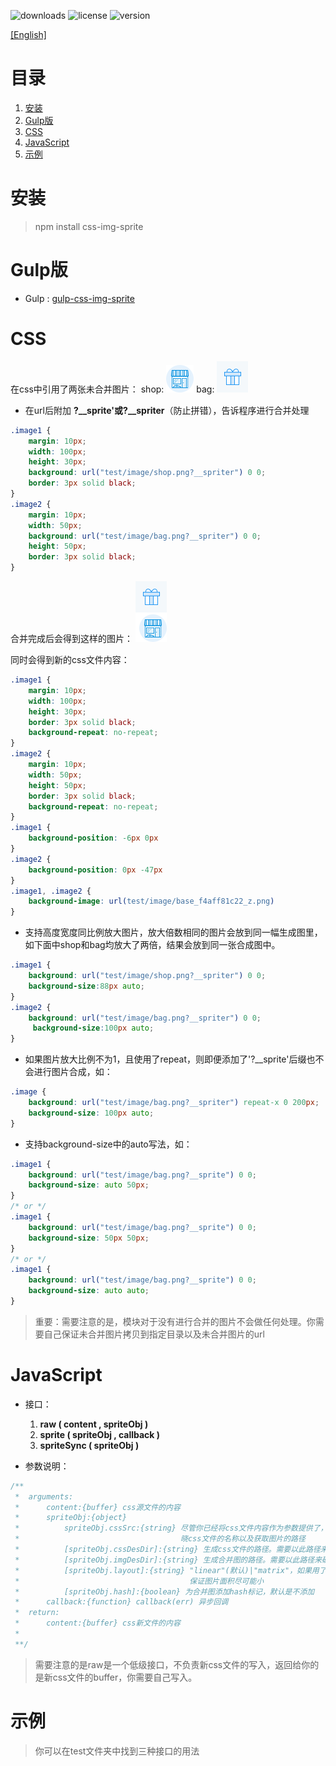 ![downloads](https://img.shields.io/npm/dm/css-img-sprite.svg)
![license](https://img.shields.io/npm/l/css-img-sprite.svg)
![version](https://img.shields.io/npm/v/css-img-sprite.svg)

[[English]](readme.md)

# 目录
1. [安装](#INSTALL)
1. [Gulp版](#Gulp_Version)
1. [CSS](#How_To_Write_CSS)
1. [JavaScript](#How_To_Write_JS)
1. [示例](#Example)

# <a name="Install">安装</a>
> npm install css-img-sprite

# <a name="Gulp_Version">Gulp版</a>
* Gulp : [gulp-css-img-sprite](https://github.com/king-king/gulp-css-img-sprite)

# <a name="How_To_Write_CSS">CSS</a>
在css中引用了两张未合并图片：
shop:
![shop](test/image/shop.png)
bag:
![shop](test/image/bag.png)

* 在url后附加 **?__sprite'**或**?__spriter**（防止拼错），告诉程序进行合并处理
```css
.image1 {
    margin: 10px;
    width: 100px;
    height: 30px;
    background: url("test/image/shop.png?__spriter") 0 0;
    border: 3px solid black;
}
.image2 {
    margin: 10px;
    width: 50px;
    background: url("test/image/bag.png?__spriter") 0 0;
    height: 50px;
    border: 3px solid black;
}
```
合并完成后会得到这样的图片：
![after](test/image/base_f4aff81c22_z.png)

同时会得到新的css文件内容：
```css
.image1 {
    margin: 10px;
    width: 100px;
    height: 30px;
    border: 3px solid black;
    background-repeat: no-repeat;
}
.image2 {
    margin: 10px;
    width: 50px;
    height: 50px;
    border: 3px solid black;
    background-repeat: no-repeat;
}
.image1 {
    background-position: -6px 0px
}
.image2 {
    background-position: 0px -47px
}
.image1, .image2 {
    background-image: url(test/image/base_f4aff81c22_z.png)
}
```
* 支持高度宽度同比例放大图片，放大倍数相同的图片会放到同一幅生成图里，如下面中shop和bag均放大了两倍，结果会放到同一张合成图中。
```css
.image1 {
    background: url("test/image/shop.png?__spriter") 0 0;
    background-size:88px auto;
}
.image2 {
    background: url("test/image/bag.png?__spriter") 0 0;
     background-size:100px auto;
}
```
* 如果图片放大比例不为1，且使用了repeat，则即便添加了'?__sprite'后缀也不会进行图片合成，如：
```css
.image {
    background: url("test/image/bag.png?__spriter") repeat-x 0 200px;
    background-size: 100px auto;
}
```
 
* 支持background-size中的auto写法，如：
```css
.image1 {
    background: url("test/image/bag.png?__sprite") 0 0;
    background-size: auto 50px;
}
/* or */
.image1 {
    background: url("test/image/bag.png?__sprite") 0 0;
    background-size: 50px 50px;
}
/* or */
.image1 {
    background: url("test/image/bag.png?__sprite") 0 0;
    background-size: auto auto;
}
```

> 重要：需要注意的是，模块对于没有进行合并的图片不会做任何处理。你需要自己保证未合并图片拷贝到指定目录以及未合并图片的url


# <a name="How_To_Write_JS">JavaScript</a>

* 接口：
    1. **raw ( content , spriteObj )**
    1. **sprite ( spriteObj , callback )**
    1. **spriteSync ( spriteObj )**
    
* 参数说明：
```javascript
/**
 *  arguments:
 *      content:{buffer} css源文件的内容
 *      spriteObj:{object}
 *          spriteObj.cssSrc:{string} 尽管你已经将css文件内容作为参数提供了，但该参数仍然是必不可少的，因为我们要知
 *                                    晓css文件的名称以及获取图片的路径
 *          [spriteObj.cssDesDir]:{string} 生成css文件的路径。需要以此路径来确认合并图片的url，默认是cssSrc
 *          [spriteObj.imgDesDir]:{string} 生成合并图的路径。需要以此路径来确认合并图片的url，默认是cssSrc
 *          [spriteObj.layout]:{string} "linear"(默认)|"matrix"，如果用了'matrix'，将采用bin-packing算法进行布局，
 *                                      保证图片面积尽可能小
 *          [spriteObj.hash]:{boolean} 为合并图添加hash标记，默认是不添加
 *      callback:{function} callback(err) 异步回调
 *  return:
 *      content:{buffer} css新文件的内容
 *
 **/
```

> 需要注意的是raw是一个低级接口，不负责新css文件的写入，返回给你的是新css文件的buffer，你需要自己写入。

# <a name="Example">示例</a>

> 你可以在test文件夹中找到三种接口的用法